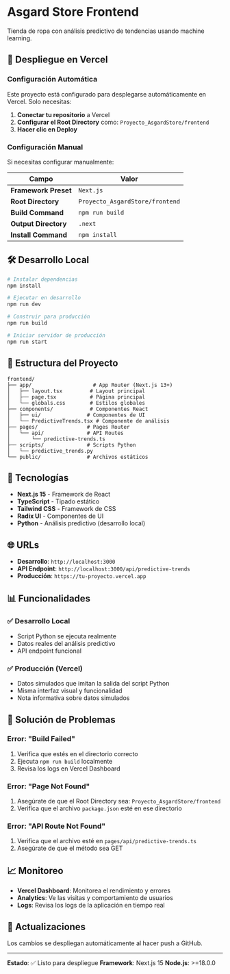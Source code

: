 # Asgard Store Frontend

Tienda de ropa con análisis predictivo de tendencias usando machine learning.

## 🚀 Despliegue en Vercel

### Configuración Automática

Este proyecto está configurado para desplegarse automáticamente en Vercel. Solo necesitas:

1. **Conectar tu repositorio** a Vercel
2. **Configurar el Root Directory** como: `Proyecto_AsgardStore/frontend`
3. **Hacer clic en Deploy**

### Configuración Manual

Si necesitas configurar manualmente:

| Campo | Valor |
|-------|-------|
| **Framework Preset** | `Next.js` |
| **Root Directory** | `Proyecto_AsgardStore/frontend` |
| **Build Command** | `npm run build` |
| **Output Directory** | `.next` |
| **Install Command** | `npm install` |

## 🛠️ Desarrollo Local

```bash
# Instalar dependencias
npm install

# Ejecutar en desarrollo
npm run dev

# Construir para producción
npm run build

# Iniciar servidor de producción
npm run start
```

## 📁 Estructura del Proyecto

```
frontend/
├── app/                    # App Router (Next.js 13+)
│   ├── layout.tsx         # Layout principal
│   ├── page.tsx           # Página principal
│   └── globals.css        # Estilos globales
├── components/            # Componentes React
│   ├── ui/               # Componentes de UI
│   └── PredictiveTrends.tsx # Componente de análisis
├── pages/                # Pages Router
│   └── api/              # API Routes
│       └── predictive-trends.ts
├── scripts/              # Scripts Python
│   └── predictive_trends.py
└── public/               # Archivos estáticos
```

## 🔧 Tecnologías

- **Next.js 15** - Framework de React
- **TypeScript** - Tipado estático
- **Tailwind CSS** - Framework de CSS
- **Radix UI** - Componentes de UI
- **Python** - Análisis predictivo (desarrollo local)

## 🌐 URLs

- **Desarrollo**: `http://localhost:3000`
- **API Endpoint**: `http://localhost:3000/api/predictive-trends`
- **Producción**: `https://tu-proyecto.vercel.app`

## 📊 Funcionalidades

### ✅ Desarrollo Local
- Script Python se ejecuta realmente
- Datos reales del análisis predictivo
- API endpoint funcional

### ✅ Producción (Vercel)
- Datos simulados que imitan la salida del script Python
- Misma interfaz visual y funcionalidad
- Nota informativa sobre datos simulados

## 🚨 Solución de Problemas

### Error: "Build Failed"
1. Verifica que estés en el directorio correcto
2. Ejecuta `npm run build` localmente
3. Revisa los logs en Vercel Dashboard

### Error: "Page Not Found"
1. Asegúrate de que el Root Directory sea: `Proyecto_AsgardStore/frontend`
2. Verifica que el archivo `package.json` esté en ese directorio

### Error: "API Route Not Found"
1. Verifica que el archivo esté en `pages/api/predictive-trends.ts`
2. Asegúrate de que el método sea GET

## 📈 Monitoreo

- **Vercel Dashboard**: Monitorea el rendimiento y errores
- **Analytics**: Ve las visitas y comportamiento de usuarios
- **Logs**: Revisa los logs de la aplicación en tiempo real

## 🔄 Actualizaciones

Los cambios se despliegan automáticamente al hacer push a GitHub.

---

**Estado**: ✅ Listo para despliegue
**Framework**: Next.js 15
**Node.js**: >=18.0.0
